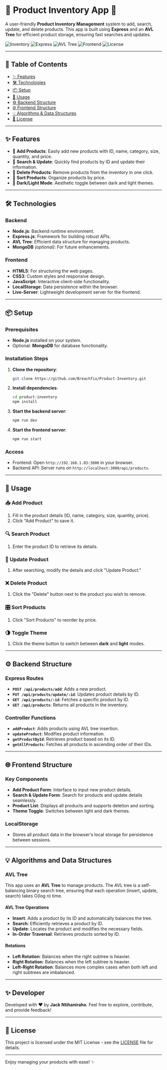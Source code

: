 
# 🌟 **Product Inventory App** 🌟

A user-friendly **Product Inventory Management** system to add, search, update, and delete products. This app is built using **Express** and an **AVL Tree** for efficient product storage, ensuring fast searches and updates.

![Inventory](https://img.shields.io/badge/Product-Inventory-blue.svg)
![Express](https://img.shields.io/badge/Express.js-Backend-orange)
![AVL Tree](https://img.shields.io/badge/AVL%20Tree-Data%20Structure-brightgreen)
![Frontend](https://img.shields.io/badge/Frontend-HTML%2C%20CSS%2C%20JS-yellow)
![License](https://img.shields.io/badge/License-MIT-red)

---

## 📜 **Table of Contents**
- [✨ Features](#-features)
- [🛠 Technologies](#-technologies)
- [📦 Setup](#-setup)
- [🚀 Usage](#-usage)
- [⚙️ Backend Structure](#-backend-structure)
- [🌐 Frontend Structure](#-frontend-structure)
- [💡 Algorithms & Data Structures](#-algorithms-and-data-structures)
- [📄 License](#-license)

---

## ✨ **Features**
- 🔹 **Add Products**: Easily add new products with ID, name, category, size, quantity, and price.
- 🔹 **Search & Update**: Quickly find products by ID and update their information.
- 🔹 **Delete Products**: Remove products from the inventory in one click.
- 🔹 **Sort Products**: Organize products by price.
- 🔹 **Dark/Light Mode**: Aesthetic toggle between dark and light themes.

---

## 🛠 **Technologies**

### **Backend**
- **Node.js**: Backend runtime environment.
- **Express.js**: Framework for building robust APIs.
- **AVL Tree**: Efficient data structure for managing products.
- **MongoDB** *(optional)*: For future enhancements.

### **Frontend**
- **HTML5**: For structuring the web pages.
- **CSS3**: Custom styles and responsive design.
- **JavaScript**: Interactive client-side functionality.
- **LocalStorage**: Data persistence within the browser.
- **Live-Server**: Lightweight development server for the frontend.

---

## 📦 **Setup**

### **Prerequisites**
- **Node.js** installed on your system.
- Optional: **MongoDB** for database functionality.

### **Installation Steps**
1. **Clone the repository**:
    ```bash
    git clone https://github.com/Breachfix/Product-Inventory.git
    ```

2. **Install dependencies**:
    ```bash
    cd product-inventory
    npm install
    ```

3. **Start the backend server**:
    ```bash
    npm run dev
    ```

4. **Start the frontend server**:
    ```bash
    npm run start
    ```

### **Access**
- Frontend: Open `http://192.168.1.83:3000` in your browser.
- Backend API: Server runs on `http://localhost:3000/api/products`.

---

## 🚀 **Usage**

### 📥 **Add Product**
1. Fill in the product details (ID, name, category, size, quantity, price).
2. Click "Add Product" to save it.

### 🔍 **Search Product**
1. Enter the product ID to retrieve its details.

### 📝 **Update Product**
1. After searching, modify the details and click "Update Product."

### ❌ **Delete Product**
1. Click the "Delete" button next to the product you wish to remove.

### 🎛 **Sort Products**
1. Click "Sort Products" to reorder by price.

### 🌗 **Toggle Theme**
1. Click the theme button to switch between **dark** and **light** modes.

---

## ⚙️ **Backend Structure**

### **Express Routes**
- **`POST /api/products/add`**: Adds a new product.
- **`PUT /api/products/update/:id`**: Updates product details by ID.
- **`GET /api/products/:id`**: Fetches a specific product by ID.
- **`GET /api/products`**: Returns all products in the inventory.

### **Controller Functions**
- **`addProduct`**: Adds products using AVL tree insertion.
- **`updateProduct`**: Modifies product information.
- **`getProductById`**: Retrieves product based on its ID.
- **`getAllProducts`**: Fetches all products in ascending order of their IDs.

---

## 🌐 **Frontend Structure**

### **Key Components**
- **Add Product Form**: Interface to input new product details.
- **Search & Update Form**: Search for products and update details seamlessly.
- **Product List**: Displays all products and supports deletion and sorting.
- **Theme Toggle**: Switches between light and dark themes.

### **LocalStorage**
- Stores all product data in the browser's local storage for persistence between sessions.

---

## 💡 **Algorithms and Data Structures**

### **AVL Tree**
This app uses an **AVL Tree** to manage products. The AVL tree is a self-balancing binary search tree, ensuring that each operation (insert, update, search) takes O(log n) time.

#### **AVL Tree Operations**
- **Insert**: Adds a product by its ID and automatically balances the tree.
- **Search**: Efficiently retrieves a product by ID.
- **Update**: Locates the product and modifies the necessary fields.
- **In-Order Traversal**: Retrieves products sorted by ID.

#### **Rotations**
- **Left Rotation**: Balances when the right subtree is heavier.
- **Right Rotation**: Balances when the left subtree is heavier.
- **Left-Right Rotation**: Balances more complex cases when both left and right subtrees are imbalanced.

---
## ✨ Developer

Developed with ❤️ by **Jack Ntihaniraho**. Feel free to explore, contribute, and provide feedback!

---
## 📄 **License**

This project is licensed under the MIT License - see the [LICENSE](LICENSE) file for details.

---

Enjoy managing your products with ease! ✨

